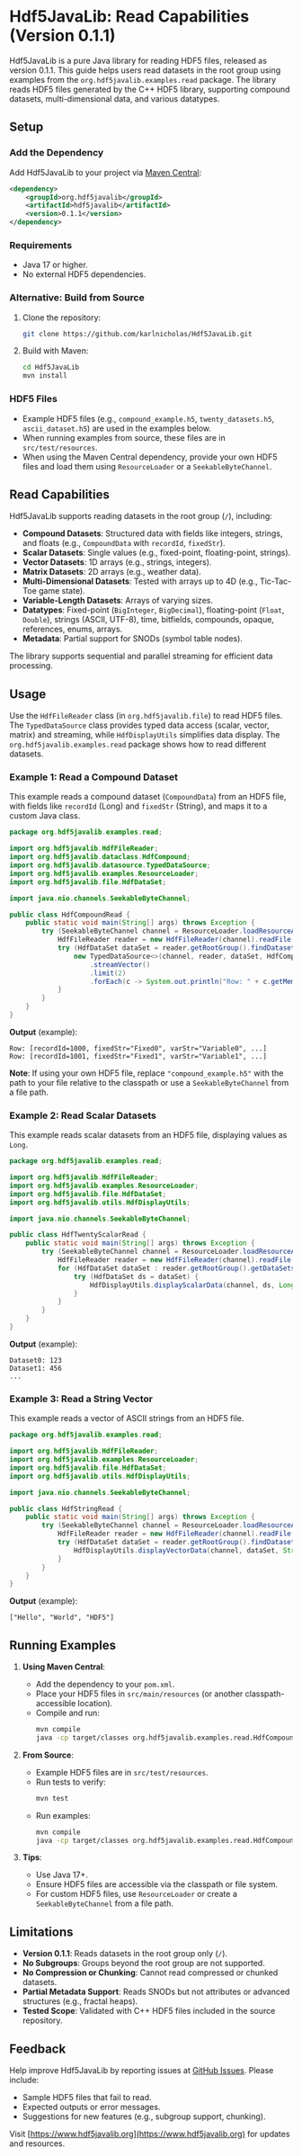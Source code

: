 # Hdf5JavaLib: Read Capabilities (Version 0.1.1)

Hdf5JavaLib is a pure Java library for reading HDF5 files, released as version 0.1.1. This guide helps users read datasets in the root group using examples from the `org.hdf5javalib.examples.read` package. The library reads HDF5 files generated by the C++ HDF5 library, supporting compound datasets, multi-dimensional data, and various datatypes.

## Setup

### Add the Dependency

Add Hdf5JavaLib to your project via [Maven Central](https://search.maven.org/artifact/org.hdf5javalib/hdf5javalib/0.1.1/jar):

```xml
<dependency>
    <groupId>org.hdf5javalib</groupId>
    <artifactId>hdf5javalib</artifactId>
    <version>0.1.1</version>
</dependency>
```

### Requirements
- Java 17 or higher.
- No external HDF5 dependencies.

### Alternative: Build from Source
1. Clone the repository:
   ```bash
   git clone https://github.com/karlnicholas/Hdf5JavaLib.git
   ```
2. Build with Maven:
   ```bash
   cd Hdf5JavaLib
   mvn install
   ```

### HDF5 Files
- Example HDF5 files (e.g., `compound_example.h5`, `twenty_datasets.h5`, `ascii_dataset.h5`) are used in the examples below.
- When running examples from source, these files are in `src/test/resources`.
- When using the Maven Central dependency, provide your own HDF5 files and load them using `ResourceLoader` or a `SeekableByteChannel`.

## Read Capabilities

Hdf5JavaLib supports reading datasets in the root group (`/`), including:
- **Compound Datasets**: Structured data with fields like integers, strings, and floats (e.g., `CompoundData` with `recordId`, `fixedStr`).
- **Scalar Datasets**: Single values (e.g., fixed-point, floating-point, strings).
- **Vector Datasets**: 1D arrays (e.g., strings, integers).
- **Matrix Datasets**: 2D arrays (e.g., weather data).
- **Multi-Dimensional Datasets**: Tested with arrays up to 4D (e.g., Tic-Tac-Toe game state).
- **Variable-Length Datasets**: Arrays of varying sizes.
- **Datatypes**: Fixed-point (`BigInteger`, `BigDecimal`), floating-point (`Float`, `Double`), strings (ASCII, UTF-8), time, bitfields, compounds, opaque, references, enums, arrays.
- **Metadata**: Partial support for SNODs (symbol table nodes).

The library supports sequential and parallel streaming for efficient data processing.

## Usage

Use the `HdfFileReader` class (in `org.hdf5javalib.file`) to read HDF5 files. The `TypedDataSource` class provides typed data access (scalar, vector, matrix) and streaming, while `HdfDisplayUtils` simplifies data display. The `org.hdf5javalib.examples.read` package shows how to read different datasets.

### Example 1: Read a Compound Dataset

This example reads a compound dataset (`CompoundData`) from an HDF5 file, with fields like `recordId` (Long) and `fixedStr` (String), and maps it to a custom Java class.

```java
package org.hdf5javalib.examples.read;

import org.hdf5javalib.HdfFileReader;
import org.hdf5javalib.dataclass.HdfCompound;
import org.hdf5javalib.datasource.TypedDataSource;
import org.hdf5javalib.examples.ResourceLoader;
import org.hdf5javalib.file.HdfDataSet;

import java.nio.channels.SeekableByteChannel;

public class HdfCompoundRead {
    public static void main(String[] args) throws Exception {
        try (SeekableByteChannel channel = ResourceLoader.loadResourceAsChannel("compound_example.h5")) {
            HdfFileReader reader = new HdfFileReader(channel).readFile();
            try (HdfDataSet dataSet = reader.getRootGroup().findDataset("CompoundData")) {
                new TypedDataSource<>(channel, reader, dataSet, HdfCompound.class)
                    .streamVector()
                    .limit(2)
                    .forEach(c -> System.out.println("Row: " + c.getMembers()));
            }
        }
    }
}
```

**Output** (example):
```
Row: [recordId=1000, fixedStr="Fixed0", varStr="Variable0", ...]
Row: [recordId=1001, fixedStr="Fixed1", varStr="Variable1", ...]
```

**Note**: If using your own HDF5 file, replace `"compound_example.h5"` with the path to your file relative to the classpath or use a `SeekableByteChannel` from a file path.

### Example 2: Read Scalar Datasets

This example reads scalar datasets from an HDF5 file, displaying values as `Long`.

```java
package org.hdf5javalib.examples.read;

import org.hdf5javalib.HdfFileReader;
import org.hdf5javalib.examples.ResourceLoader;
import org.hdf5javalib.file.HdfDataSet;
import org.hdf5javalib.utils.HdfDisplayUtils;

import java.nio.channels.SeekableByteChannel;

public class HdfTwentyScalarRead {
    public static void main(String[] args) throws Exception {
        try (SeekableByteChannel channel = ResourceLoader.loadResourceAsChannel("twenty_datasets.h5")) {
            HdfFileReader reader = new HdfFileReader(channel).readFile();
            for (HdfDataSet dataSet : reader.getRootGroup().getDataSets()) {
                try (HdfDataSet ds = dataSet) {
                    HdfDisplayUtils.displayScalarData(channel, ds, Long.class, reader);
                }
            }
        }
    }
}
```

**Output** (example):
```
Dataset0: 123
Dataset1: 456
...
```

### Example 3: Read a String Vector

This example reads a vector of ASCII strings from an HDF5 file.

```java
package org.hdf5javalib.examples.read;

import org.hdf5javalib.HdfFileReader;
import org.hdf5javalib.examples.ResourceLoader;
import org.hdf5javalib.file.HdfDataSet;
import org.hdf5javalib.utils.HdfDisplayUtils;

import java.nio.channels.SeekableByteChannel;

public class HdfStringRead {
    public static void main(String[] args) throws Exception {
        try (SeekableByteChannel channel = ResourceLoader.loadResourceAsChannel("ascii_dataset.h5")) {
            HdfFileReader reader = new HdfFileReader(channel).readFile();
            try (HdfDataSet dataSet = reader.getRootGroup().findDataset("strings")) {
                HdfDisplayUtils.displayVectorData(channel, dataSet, String.class, reader);
            }
        }
    }
}
```

**Output** (example):
```
["Hello", "World", "HDF5"]
```

## Running Examples

1. **Using Maven Central**:
   - Add the dependency to your `pom.xml`.
   - Place your HDF5 files in `src/main/resources` (or another classpath-accessible location).
   - Compile and run:
     ```bash
     mvn compile
     java -cp target/classes org.hdf5javalib.examples.read.HdfCompoundRead
     ```

2. **From Source**:
   - Example HDF5 files are in `src/test/resources`.
   - Run tests to verify:
     ```bash
     mvn test
     ```
   - Run examples:
     ```bash
     mvn compile
     java -cp target/classes org.hdf5javalib.examples.read.HdfCompoundRead
     ```

3. **Tips**:
   - Use Java 17+.
   - Ensure HDF5 files are accessible via the classpath or file system.
   - For custom HDF5 files, use `ResourceLoader` or create a `SeekableByteChannel` from a file path.

## Limitations

- **Version 0.1.1**: Reads datasets in the root group only (`/`).
- **No Subgroups**: Groups beyond the root group are not supported.
- **No Compression or Chunking**: Cannot read compressed or chunked datasets.
- **Partial Metadata Support**: Reads SNODs but not attributes or advanced structures (e.g., fractal heaps).
- **Tested Scope**: Validated with C++ HDF5 files included in the source repository.

## Feedback

Help improve Hdf5JavaLib by reporting issues at [GitHub Issues](https://github.com/karlnicholas/Hdf5JavaLib/issues). Please include:
- Sample HDF5 files that fail to read.
- Expected outputs or error messages.
- Suggestions for new features (e.g., subgroup support, chunking).

Visit [https://www.hdf5javalib.org](https://www.hdf5javalib.org) for updates and resources.